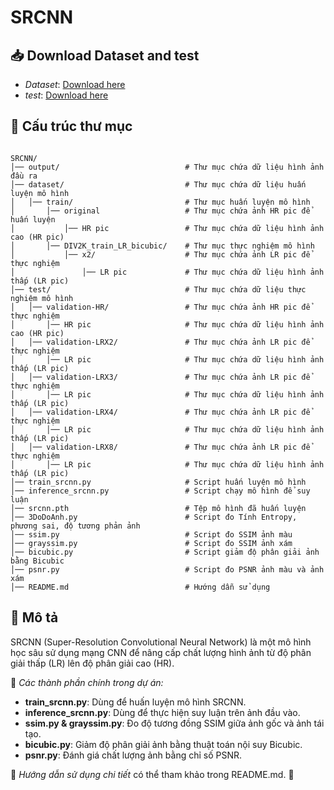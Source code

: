 # SRCNN

## 📥 Download Dataset and test
- *Dataset*: [Download here](https://drive.google.com/file/d/1WUHVyr9ciQvitIe50UpCixUQB7xK43pQ/view?usp=sharing)
- *test*: [Download here](https://drive.google.com/file/d/1Quz8mDAOGogG_afxB8FfKLisoxGw--lf/view?usp=sharing)

## 📂 Cấu trúc thư mục
```

SRCNN/
│── output/                            # Thư mục chứa dữ liệu hình ảnh đầu ra
│── dataset/                           # Thư mục chứa dữ liệu huấn luyện mô hình
│   │── train/                         # Thư mục huấn luyện mô hình
│       │── original                   # Thư mục chứa ảnh HR pic để huấn luyện
│           │── HR pic                 # Thư mục chứa dữ liệu hình ảnh cao (HR pic)
│       │── DIV2K_train_LR_bicubic/    # Thư mục thực nghiệm mô hình
│           │── x2/                    # Thư mục chứa ảnh LR pic để thực nghiệm
│               │── LR pic             # Thư mục chứa dữ liệu hình ảnh thấp (LR pic)
│── test/                              # Thư mục chứa dữ liệu thực nghiệm mô hình       
│   │── validation-HR/                 # Thư mục chứa ảnh HR pic để thực nghiệm
│       │── HR pic                     # Thư mục chứa dữ liệu hình ảnh cao (HR pic)
│   │── validation-LRX2/               # Thư mục chứa ảnh LR pic để thực nghiệm
│       │── LR pic                     # Thư mục chứa dữ liệu hình ảnh thấp (LR pic)
│   │── validation-LRX3/               # Thư mục chứa ảnh LR pic để thực nghiệm
│       │── LR pic                     # Thư mục chứa dữ liệu hình ảnh thấp (LR pic)
│   │── validation-LRX4/               # Thư mục chứa ảnh LR pic để thực nghiệm
│       │── LR pic                     # Thư mục chứa dữ liệu hình ảnh thấp (LR pic)
│   │── validation-LRX8/               # Thư mục chứa ảnh LR pic để thực nghiệm
│       │── LR pic                     # Thư mục chứa dữ liệu hình ảnh thấp (LR pic)
│── train_srcnn.py                     # Script huấn luyện mô hình
│── inference_srcnn.py                 # Script chạy mô hình để suy luận
│── srcnn.pth                          # Tệp mô hình đã huấn luyện
│── 3DoDoAnh.py                        # Script đo Tính Entropy, phương sai, độ tương phản ảnh
│── ssim.py                            # Script đo SSIM ảnh màu
│── grayssim.py                        # Script đo SSIM ảnh xám
│── bicubic.py                         # Script giảm độ phân giải ảnh bằng Bicubic
│── psnr.py                            # Script đo PSNR ảnh màu và ảnh xám
│── README.md                          # Hướng dẫn sử dụng
```

## 📜 Mô tả
SRCNN (Super-Resolution Convolutional Neural Network) là một mô hình học sâu sử dụng mạng CNN để nâng cấp chất lượng hình ảnh từ độ phân giải thấp (LR) lên độ phân giải cao (HR). 

📌 *Các thành phần chính trong dự án:*
- **train_srcnn.py**: Dùng để huấn luyện mô hình SRCNN.
- **inference_srcnn.py**: Dùng để thực hiện suy luận trên ảnh đầu vào.
- **ssim.py & grayssim.py**: Đo độ tương đồng SSIM giữa ảnh gốc và ảnh tái tạo.
- **bicubic.py**: Giảm độ phân giải ảnh bằng thuật toán nội suy Bicubic.
- **psnr.py**: Đánh giá chất lượng ảnh bằng chỉ số PSNR.

🔗 *Hướng dẫn sử dụng chi tiết* có thể tham khảo trong README.md. 🚀

